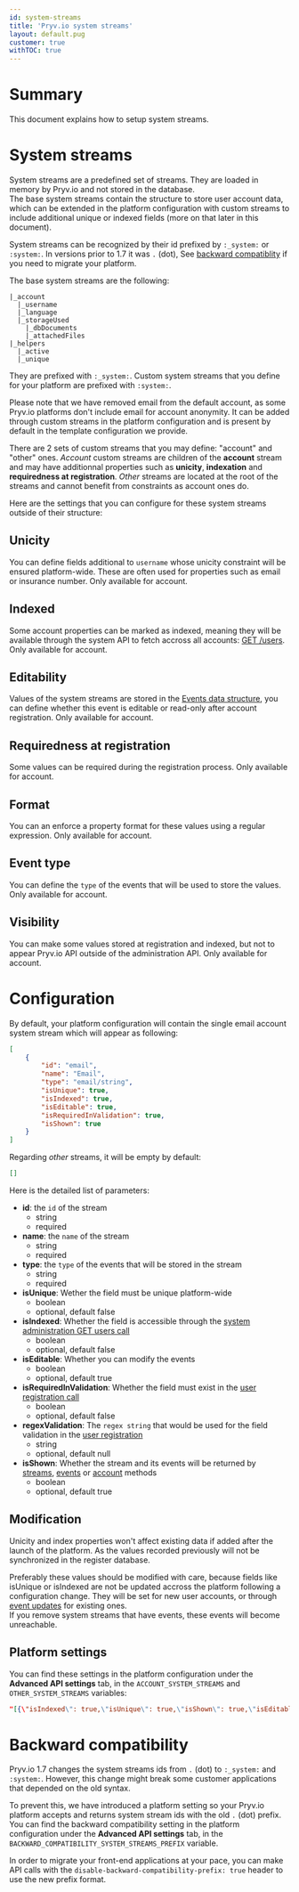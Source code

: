 ```yaml
---
id: system-streams
title: 'Pryv.io system streams'
layout: default.pug
customer: true
withTOC: true
---
```


# Summary

This document explains how to setup system streams.

# System streams

System streams are a predefined set of streams. They are loaded in memory by Pryv.io and not stored in the database.  
The base system streams contain the structure to store user account data, which can be extended in the platform configuration with custom streams to include additional unique or indexed fields (more on that later in this document).

System streams can be recognized by their id prefixed by `:_system:` or `:system:`. In versions prior to 1.7 it was `.` (dot), See [backward compatiblity](#backward-compatibility) if you need to migrate your platform.

The base system streams are the following:

```
|_account
  |_username
  |_language
  |_storageUsed
    |_dbDocuments
    |_attachedFiles
|_helpers
  |_active
  |_unique
```

They are prefixed with `:_system:`. Custom system streams that you define for your platform are prefixed with `:system:`.

Please note that we have removed email from the default account, as some Pryv.io platforms don't include email for account anonymity. It can be added through custom streams in the platform configuration and is present by default in the template configuration we provide.

There are 2 sets of custom streams that you may define: "account" and "other" ones. *Account* custom streams are children of the **account** stream and may have additionnal properties such as **unicity**, **indexation** and **requiredness at registration**. *Other* streams are located at the root of the streams and cannot benefit from constraints as account ones do.

Here are the settings that you can configure for these system streams outside of their structure:

## Unicity

You can define fields additional to `username` whose unicity constraint will be ensured platform-wide. These are often used for properties such as email or insurance number. Only available for account.

## Indexed

Some account properties can be marked as indexed, meaning they will be available through the system API to fetch accross all accounts: [GET /users](/reference-system/#get-users). Only available for account.

## Editability

Values of the system streams are stored in the [Events data structure](/reference/#event), you can define whether this event is editable or read-only after account registration. Only available for account.

## Requiredness at registration

Some values can be required during the registration process. Only available for account.

## Format

You can an enforce a property format for these values using a regular expression. Only available for account.

## Event type

You can define the `type` of the events that will be used to store the values. Only available for account.

## Visibility

You can make some values stored at registration and indexed, but not to appear Pryv.io API outside of the administration API. Only available for account.

# Configuration

By default, your platform configuration will contain the single email account system stream which will appear as following:

```json
[
    {
        "id": "email",
        "name": "Email",
        "type": "email/string",
        "isUnique": true,
        "isIndexed": true,
        "isEditable": true,
        "isRequiredInValidation": true,
        "isShown": true
    }
]
```

Regarding *other* streams, it will be empty by default:

```json
[]
```

Here is the detailed list of parameters:

- **id**: the `id` of the stream
    * string
    * required
- **name**: the `name` of the stream
    * string
    * required
- **type**: the `type` of the events that will be stored in the stream
    * string
    * required
- **isUnique**: Wether the field must be unique platform-wide
    * boolean
    * optional, default false
- **isIndexed**: Whether the field is accessible through the [system administration GET users call](/reference-system/#get-users)
    * boolean
    * optional, default false
- **isEditable**: Whether you can modify the events
    * boolean
    * optional, default true
- **isRequiredInValidation**: Whether the field must exist in the [user registration call](/reference-system/#create-user)
    * boolean
    * optional, default false
- **regexValidation**: The `regex string` that would be used for the field validation in the [user registration](/reference-system/#create-user)
    * string
    * optional, default null
- **isShown**: Whether the stream and its events will be returned by [streams](/reference/#streams), [events](/reference/#events) or [account](/reference/#account-management) methods
    * boolean
    * optional, default true

## Modification

Unicity and index properties won't affect existing data if added after the launch of the platform. As the values recorded previously will not be synchronized in the register database.

Preferably these values should be modified with care, because fields like isUnique or isIndexed are not be updated accross the platform following a configuration change. They will be set for new user accounts, or through [event updates](/reference/#update-events) for existing ones.  
If you remove system streams that have events, these events will become unreachable.

## Platform settings

You can find these settings in the platform configuration under the **Advanced API settings** tab, in the `ACCOUNT_SYSTEM_STREAMS` and `OTHER_SYSTEM_STREAMS` variables:

```json
"[{\"isIndexed\": true,\"isUnique\": true,\"isShown\": true,\"isEditable\": true,\"type\": \"email/string\",\"name\": \"Email\",\"id\": \"email\",\"isRequiredInValidation\": true}]"
```

# Backward compatibility

Pryv.io 1.7 changes the system streams ids from `.` (dot) to `:_system:` and `:system:`. However, this change might break some customer applications that depended on the old syntax.  

To prevent this, we have introduced a platform setting so your Pryv.io platform accepts and returns system stream ids with the old `.` (dot) prefix.  
You can find the backward compatibility setting in the platform configuration under the **Advanced API settings** tab, in the `BACKWARD_COMPATIBILITY_SYSTEM_STREAMS_PREFIX` variable.

In order to migrate your front-end applications at your pace, you can make API calls with the `disable-backward-compatibility-prefix: true` header to use the new prefix format.
